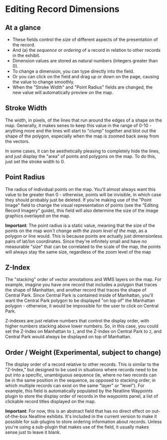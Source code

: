 # Editing Record Dimensions

## At a glance

  - These fields control the _size_ of different aspects of the presentation of the record.
  - And (a) the _sequence_ or _ordering_ of a record in relation to other records in the exhibit.
  - Dimension values are stored as natural numbers (integers greater than 0).
  - To change a dimension, you can type directly into the field.
  - Or you can click on the field and drag up or down on the page, causing the value to change smoothly.
  - When the "Stroke Width" and "Point Radius" fields are changed, the new value will automatically preview on the map.

## Stroke Width

The width, in pixels, of the lines that run around the edges of a shape on the map. Generally, it makes senes to keep this value in the range of 0-10 - anything more and the lines will start to "clump" together and blot out the shape of the polygon, especially when the map is zoomed back away from the vectors.

In some cases, it can be aesthetically pleasing to completely hide the lines, and just display the "area" of points and polygons on the map. To do this, just set the stroke width to 0.

## Point Radius

The radius of individual points on the map. You'll almost always want this value to be greater than 0 - otherwise, points will be invisible, in which case they should probably just be deleted. If you're making use of the "Point Image" field to change the visual representation of points (see the "Editing Record Imagery" guide), this field will also determine the size of the image graphics overlayed on the map.

**Important**: The point radius is a static value, meaning that the size of the points on the map _won't change with the zoom level of the map_, as a polygon or line would. This is because points are actually just dimensionless pairs of lat/lon coordinates. Since they're infinitely small and have no measurable "size" that can be correlated to the scale of the map, the points will always stay the same size, regardless of the zoom level of the map

## Z-Index

The "stacking" order of vector annotations and WMS layers on the map. For example, imagine you have one record that includes a polygon that traces the shape of Manhattan, and another record that traces the shape of Central Park. Since Central Park is contained inside of Manhattan, you'll want the Central Park polygon to be displayed "on top of" the Manhattan polygon - otherwise, it would be impossible for the user to click on Central Park. 

Z-indexes are just relative numbers that control the display order, with higher numbers stacking above lower numbers. So, in this case, you could set the Z-Index on Manhattan to `1`, and the Z-Index on Central Park to `2`, and Central Park would always be displayed on top of Manhattan.

## Order / Weight (Experimental, subject to change)

The display order of a record relative to other records. This is similar to the "Z-Index," but designed to be used in situations where records need to be put into a specific, unambiguous sequence (ie, where no two records can be in the same position in the sequence, as opposed to stacking order, in which multiple records can exist on the same "layer" or "level"). For example, this field is automatically populated by the Neatline Waypoints plugin to store the display order of records in the waypoints panel, a list of clickable record titles displayed on the map.

**Important**: For now, this is an abstract field that has no direct effect on out-of-the-box Neatline exhibits. It's included in the current version to make it possible for sub-plugins to store ordering information about records. Unless you're using a sub-plugin that makes use of the field, it usually makes sense just to leave it blank.
